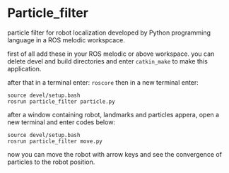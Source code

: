 # Particle_filter
particle filter for robot localization developed by Python programming language in a ROS melodic workspcace.

first of all add these in your ROS melodic or above workspace.
you can delete devel and build directories and enter `catkin_make` to make this application.

after that in a terminal enter:
`roscore`
then in a new terminal enter:

```
source devel/setup.bash
rosrun particle_filter particle.py
```
after a window containing robot, landmarks and particles appera, open a new terminal and enter codes below:
```
source devel/setup.bash
rosrun particle_filter move.py
```
now you can move the robot with arrow keys and see the convergence of particles to the robot position. 
